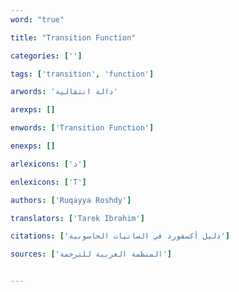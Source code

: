 ```yaml
---
word: "true"

title: "Transition Function"

categories: ['']

tags: ['transition', 'function']

arwords: 'دالة انتقالية'

arexps: []

enwords: ['Transition Function']

enexps: []

arlexicons: ['د']

enlexicons: ['T']

authors: ['Ruqayya Roshdy']

translators: ['Tarek Ibrahim']

citations: ['دليل أكسفورد في السانيات الحاسوبية']

sources: ['المنظمة العربية للترجمة']


---
```

